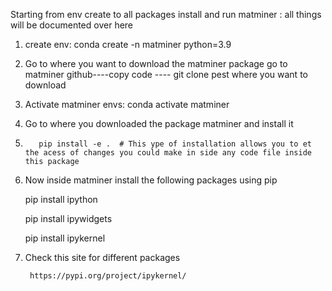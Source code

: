 
Starting from env create to all packages install and run matminer : all things
will be documented over here

1. create env:
             conda create -n matminer python=3.9

2. Go to where you want to download the matminer package
        go to matminer github----copy code ---- git clone pest where you want to
 download

3. Activate matminer envs: conda activate matminer

4. Go to where you downloaded the package matminer and install it

5.        pip install -e .  # This ype of installation allows you to et the acess of changes you could make in side any code file inside this package

6. Now inside matminer install the following packages using pip
    
    pip install ipython
    
    pip install ipywidgets
    
    pip install ipykernel

7. Check this site for different packages

        https://pypi.org/project/ipykernel/

